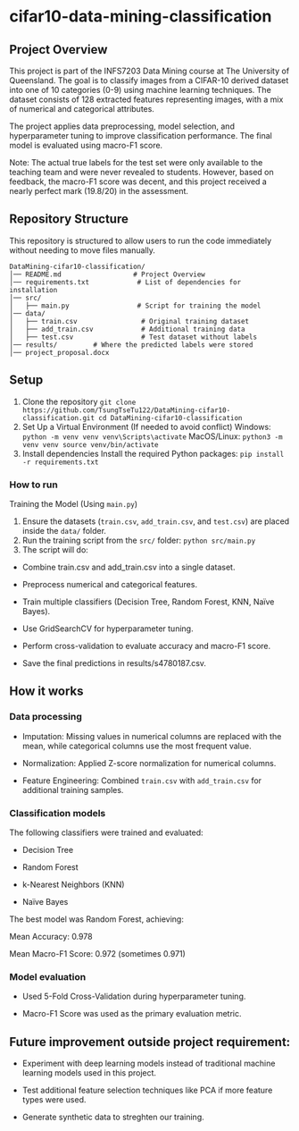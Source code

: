 # cifar10-data-mining-classification

## Project Overview
This project is part of the INFS7203 Data Mining course at The University of Queensland. The goal is to classify images from a CIFAR-10 derived dataset into one of 10 categories (0-9) using machine learning techniques. The dataset consists of 128 extracted features representing images, with a mix of numerical and categorical attributes.

The project applies data preprocessing, model selection, and hyperparameter tuning to improve classification performance. The final model is evaluated using macro-F1 score.

Note: The actual true labels for the test set were only available to the teaching team and were never revealed to students. However, based on feedback, the macro-F1 score was decent, and this project received a nearly perfect mark (19.8/20) in the assessment.

## Repository Structure

This repository is structured to allow users to run the code immediately without needing to move files manually.
```
DataMining-cifar10-classification/
│── README.md                  # Project Overview
│── requirements.txt            # List of dependencies for installation
│── src/
│   ├── main.py                 # Script for training the model
│── data/
│   ├── train.csv                # Original training dataset
│   ├── add_train.csv            # Additional training data
│   ├── test.csv                 # Test dataset without labels
│── results/         # Where the predicted labels were stored
│── project_proposal.docx    

```

## Setup
1. Clone the repository
`
git clone https://github.com/TsungTseTu122/DataMining-cifar10-classification.git
cd DataMining-cifar10-classification
`
2. Set Up a Virtual Environment (If needed to avoid conflict)
Windows:
`
python -m venv venv
venv\Scripts\activate
`
MacOS/Linux:
`
python3 -m venv venv
source venv/bin/activate
`
3. Install dependencies
Install the required Python packages:
`
pip install -r requirements.txt
`

### How to run
Training the Model (Using `main.py`)
1. Ensure the datasets (`train.csv`, `add_train.csv`, and `test.csv`) are placed inside the `data/` folder.
2. Run the training script from the `src/` folder:
`
python src/main.py
`
3. The script will do:
- Combine train.csv and add_train.csv into a single dataset.

- Preprocess numerical and categorical features.

- Train multiple classifiers (Decision Tree, Random Forest, KNN, Naïve Bayes).

- Use GridSearchCV for hyperparameter tuning.

- Perform cross-validation to evaluate accuracy and macro-F1 score.

- Save the final predictions in results/s4780187.csv.

## How it works
### Data processing
- Imputation: Missing values in numerical columns are replaced with the mean, while categorical columns use the most frequent value.

- Normalization: Applied Z-score normalization for numerical columns.

- Feature Engineering: Combined `train.csv` with `add_train.csv` for additional training samples.

### Classification models
The following classifiers were trained and evaluated:

- Decision Tree

- Random Forest

- k-Nearest Neighbors (KNN)

- Naïve Bayes

The best model was Random Forest, achieving:

Mean Accuracy: 0.978

Mean Macro-F1 Score: 0.972 (sometimes 0.971)

### Model evaluation
- Used 5-Fold Cross-Validation during hyperparameter tuning.

- Macro-F1 Score was used as the primary evaluation metric.

## Future improvement outside project requirement:
- Experiment with deep learning models instead of traditional machine learning models used in this project.

- Test additional feature selection techniques like PCA if more feature types were used.

- Generate synthetic data to streghten our training.

